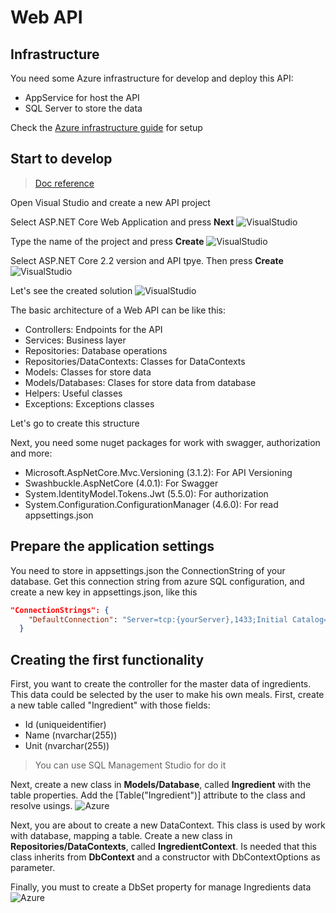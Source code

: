 # Web API

## Infrastructure
You need some Azure infrastructure for develop and deploy this API:
- AppService for host the API
- SQL Server to store the data

Check the [Azure infrastructure guide](https://github.com/dasensio/myweeklydiet/blob/master/azure-infrastructure-guide.md) for setup

## Start to develop
> [Doc reference](https://docs.microsoft.com/en-us/aspnet/core/tutorials/first-web-api?view=aspnetcore-2.2&tabs=visual-studio)

Open Visual Studio and create a new API project

Select ASP.NET Core Web Application and press **Next**
![VisualStudio](https://danielasensiolabs.blob.core.windows.net/myweeklydietlab/01_Create_new_webapi_project_(1).png)

Type the name of the project and press **Create**
![VisualStudio](https://danielasensiolabs.blob.core.windows.net/myweeklydietlab/01_Create_new_webapi_project_(2).png)

Select ASP.NET Core 2.2 version and API tpye. Then press **Create**
![VisualStudio](https://danielasensiolabs.blob.core.windows.net/myweeklydietlab/01_Create_new_webapi_project_(3).png)

Let's see the created solution
![VisualStudio](https://danielasensiolabs.blob.core.windows.net/myweeklydietlab/01_Create_new_webapi_project_(4).png)

The basic architecture of a Web API can be like this:
- Controllers: Endpoints for the API
- Services: Business layer
- Repositories: Database operations
- Repositories/DataContexts: Classes for DataContexts
- Models: Classes for store data
- Models/Databases: Clases for store data from database
- Helpers: Useful classes
- Exceptions: Exceptions classes

Let's go to create this structure

Next, you need some nuget packages for work with swagger, authorization and more:
- Microsoft.AspNetCore.Mvc.Versioning (3.1.2): For API Versioning
- Swashbuckle.AspNetCore (4.0.1): For Swagger
- System.IdentityModel.Tokens.Jwt (5.5.0): For authorization
- System.Configuration.ConfigurationManager (4.6.0): For read appsettings.json

## Prepare the application settings
You need to store in appsettings.json the ConnectionString of your database. Get this connection string from azure SQL configuration, and create a new key in appsettings.json, like this

```json
"ConnectionStrings": {
    "DefaultConnection": "Server=tcp:{yourServer},1433;Initial Catalog=myweeklydiet;Persist Security Info=False;User ID={yourUser};Password={yourPassword};MultipleActiveResultSets=False;Encrypt=True;TrustServerCertificate=False;Connection Timeout=30;"
  }
```

## Creating the first functionality
First, you want to create the controller for the master data of ingredients. This data could be selected by the user to make his own meals. First, create a new table called "Ingredient" with those fields:
- Id (uniqueidentifier)
- Name (nvarchar(255))
- Unit (nvarchar(255))

> You can use SQL Management Studio for do it

Next, create a new class in **Models/Database**, called **Ingredient** with the table properties. Add the [Table("Ingredient")] attribute to the class and resolve usings.
![Azure](https://danielasensiolabs.blob.core.windows.net/myweeklydietlab/02_Create_DataModel_Structure_(2).png)

Next, you are about to create a new DataContext. This class is used by work with database, mapping a table. Create a new class in **Repositories/DataContexts**, called **IngredientContext**. Is needed that this class inherits from **DbContext** and a constructor with DbContextOptions<IngredientContext> as parameter.
  
Finally, you must to create a DbSet property for manage Ingredients data
![Azure](https://danielasensiolabs.blob.core.windows.net/myweeklydietlab/02_Create_DataModel_Structure_(1).png)

